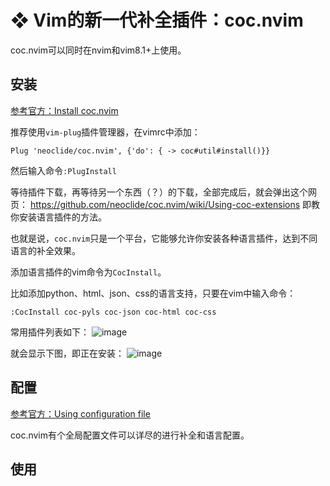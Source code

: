 #  ❖ Vim的新一代补全插件：coc.nvim

coc.nvim可以同时在nvim和vim8.1+上使用。


## 安装

[参考官方：Install coc.nvim](https://github.com/neoclide/coc.nvim/wiki/Install-coc.nvim)


推荐使用`vim-plug`插件管理器，在vimrc中添加：
```
Plug 'neoclide/coc.nvim', {'do': { -> coc#util#install()}}
```
然后输入命令`:PlugInstall`

等待插件下载，再等待另一个东西（？）的下载，全部完成后，就会弹出这个网页：
https://github.com/neoclide/coc.nvim/wiki/Using-coc-extensions
即教你安装语言插件的方法。

也就是说，`coc.nvim`只是一个平台，它能够允许你安装各种语言插件，达到不同语言的补全效果。

添加语言插件的vim命令为`CocInstall`。

比如添加python、html、json、css的语言支持，只要在vim中输入命令：
```
:CocInstall coc-pyls coc-json coc-html coc-css 
```

常用插件列表如下：
![image](https://user-images.githubusercontent.com/14041622/49933535-d5673e80-ff06-11e8-918d-8d5f59f8aafa.png)


就会显示下图，即正在安装：
![image](https://user-images.githubusercontent.com/14041622/49933325-478b5380-ff06-11e8-9ba3-82c70a761e86.png)


## 配置

[参考官方：Using configuration file](https://github.com/neoclide/coc.nvim/wiki/Using-configuration-file)

coc.nvim有个全局配置文件可以详尽的进行补全和语言配置。



## 使用


